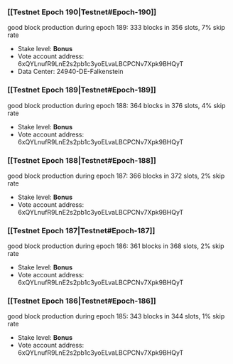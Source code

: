 ### [[Testnet Epoch 190|Testnet#Epoch-190]]
good block production during epoch 189: 333 blocks in 356 slots, 7% skip rate
* Stake level: **Bonus**
* Vote account address: 6xQYLnufR9LnE2s2pb1c3yoELvaLBCPCNv7Xpk9BHQyT
* Data Center: 24940-DE-Falkenstein
### [[Testnet Epoch 189|Testnet#Epoch-189]]
good block production during epoch 188: 364 blocks in 376 slots, 4% skip rate
* Stake level: **Bonus**
* Vote account address: 6xQYLnufR9LnE2s2pb1c3yoELvaLBCPCNv7Xpk9BHQyT
### [[Testnet Epoch 188|Testnet#Epoch-188]]
good block production during epoch 187: 366 blocks in 372 slots, 2% skip rate
* Stake level: **Bonus**
* Vote account address: 6xQYLnufR9LnE2s2pb1c3yoELvaLBCPCNv7Xpk9BHQyT
### [[Testnet Epoch 187|Testnet#Epoch-187]]
good block production during epoch 186: 361 blocks in 368 slots, 2% skip rate
* Stake level: **Bonus**
* Vote account address: 6xQYLnufR9LnE2s2pb1c3yoELvaLBCPCNv7Xpk9BHQyT
### [[Testnet Epoch 186|Testnet#Epoch-186]]
good block production during epoch 185: 343 blocks in 344 slots, 1% skip rate
* Stake level: **Bonus**
* Vote account address: 6xQYLnufR9LnE2s2pb1c3yoELvaLBCPCNv7Xpk9BHQyT